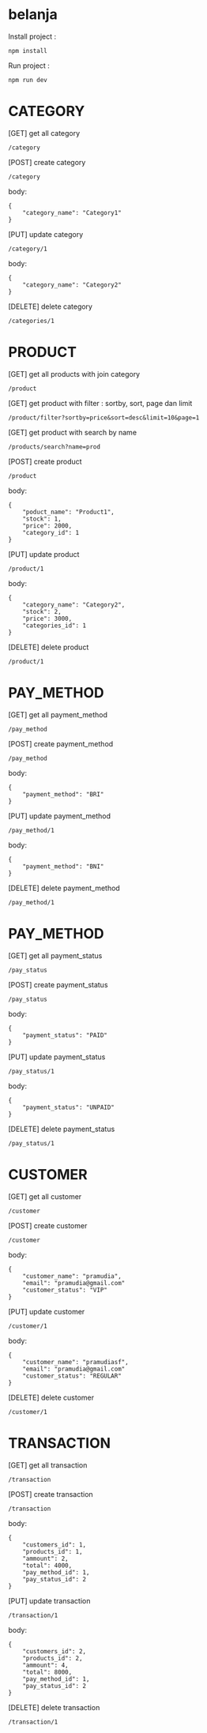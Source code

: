# belanja

Install project : 
```
npm install 
```

Run project : 
```
npm run dev 
```

# CATEGORY
[GET] get all category
```
/category
```

[POST] create category
```
/category
```
body:
```
{
    "category_name": "Category1"
}
```

[PUT] update category
```
/category/1
```
body:
```
{
    "category_name": "Category2"
}
```

[DELETE] delete category
```
/categories/1
```


# PRODUCT
[GET] get all products with join category
```
/product
```

[GET] get product with filter : sortby, sort, page dan limit
```
/product/filter?sortby=price&sort=desc&limit=10&page=1
```

[GET] get product with search by name
```
/products/search?name=prod
```

[POST] create product
```
/product
```
body:
```
{
    "poduct_name": "Product1",
    "stock": 1,
    "price": 2000,
    "category_id": 1
}
```

[PUT] update product
```
/product/1
```
body:
```
{
    "category_name": "Category2",
    "stock": 2,
    "price": 3000,
    "categories_id": 1
}
```


[DELETE] delete product
```
/product/1
```

# PAY_METHOD
[GET] get all payment_method
```
/pay_method
```

[POST] create payment_method
```
/pay_method
```
body:
```
{
    "payment_method": "BRI"
}
```

[PUT] update payment_method
```
/pay_method/1
```
body:
```
{
    "payment_method": "BNI"
}
```

[DELETE] delete payment_method
```
/pay_method/1
```

# PAY_METHOD
[GET] get all payment_status
```
/pay_status
```

[POST] create payment_status
```
/pay_status
```
body:
```
{
    "payment_status": "PAID"
}
```

[PUT] update payment_status
```
/pay_status/1
```
body:
```
{
    "payment_status": "UNPAID"
}
```

[DELETE] delete payment_status
```
/pay_status/1
```

# CUSTOMER
[GET] get all customer
```
/customer 
```

[POST] create customer
```
/customer
```
body:
```
{
    "customer_name": "pramudia",
    "email": "pramudia@gmail.com"
    "customer_status": "VIP"
}
```

[PUT] update customer
```
/customer/1
```
body:
```
{
    "customer_name": "pramudiasf",
    "email": "pramudia@gmail.com"
    "customer_status": "REGULAR"
}
```

[DELETE] delete customer
```
/customer/1
```

# TRANSACTION
[GET] get all transaction
```
/transaction
```

[POST] create transaction
```
/transaction
```
body:
```
{
    "customers_id": 1,
    "products_id": 1,
    "ammount": 2,
    "total": 4000,
    "pay_method_id": 1,
    "pay_status_id": 2
}
```

[PUT] update transaction
```
/transaction/1
```
body:
```
{
    "customers_id": 2,
    "products_id": 2,
    "ammount": 4,
    "total": 8000,
    "pay_method_id": 1,
    "pay_status_id": 2
}
```


[DELETE] delete transaction
```
/transaction/1
```
